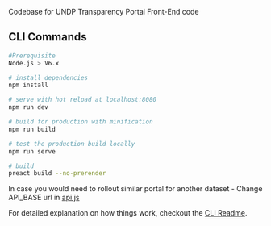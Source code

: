 Codebase for UNDP Transparency Portal Front-End code
## CLI Commands

``` bash
#Prerequisite
Node.js > V6.x

# install dependencies
npm install

# serve with hot reload at localhost:8080
npm run dev

# build for production with minification
npm run build

# test the production build locally
npm run serve

# build
preact build --no-prerender
```
In case you would need to rollout similar portal for another dataset - Change API_BASE url in [api.js](https://github.com/undp/transparencyportal/blob/master/undp-transparency-portal-fe/src/lib/api.js#L86)

For detailed explanation on how things work, checkout the [CLI Readme](https://github.com/developit/preact-cli/blob/master/README.md).